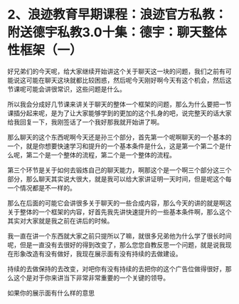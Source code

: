 # 2、浪迹教育早期课程：浪迹官方私教：附送德宇私教3.0十集：德宇：聊天整体性框架（一）

好兄弟们的今天呢，给大家继续开始讲这个关于聊天这一块的问题，我们之前有可能说这可能在聊天这块就都比较困惑，然后呢今天刚好啊今天有这个机会，然后这节课呢可能会讲很常识，这些问题是什么。

所以我会分成好几节课来讲关于聊天的整体一个框架的问题，那么为什么要把一节课插分起来呢，是为了让大家能够学到的更加的这个扎身的吧，说完整天的话大家给我回复一下，我刚签话了一个我好那我就开始讲了啊。

那么聊天的这个东西呢啊今天还是孙三个部分，首先第一个呢啊聊天的一个基本的一个，就是你想要快速学习和提升的一个基本条件是什么，这是第一个第二个是什么呢，第二个是一个整体的流程，第二个是一个整体的流程。

第三个环节是关于如何去锻炼自己的聊天能力，啊那这个是一个啊三个部分这三个部分，那么聊天其实说大很大，就是我可以给大家讲证明一天时间，但是呢这个每一个情况都是不一样的。

那么在后面的可能它会讲很多关于聊天的一些合成内容，那么今天的讲的就是啊这关于整体的一个框架的内容，好首先我先讲快速提升的一些基本条件啊，那么这个其实对大家就是我之前在讲后的时候。

我一直在讲一个东西就大家之前只提所以了嘛，就很多兄弟他为什么学了很长时间呢，但是一直没有去很好的得到改变了，那么您您自教反思一个问题，就是说我现在形象改造有没有做好，我现在展示面有没有持续的去做建设。

持续的去做保持的去改变，对吧你有没有持续的去把你的这个广告位做得很好，那么这个是对于你来讲当下非常非常重要的一个关键的领导。

如果你的展示面有什么样的意思